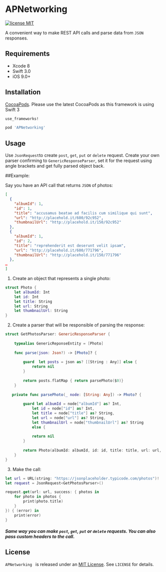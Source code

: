 # APNetworking
 [![license MIT](https://img.shields.io/cocoapods/l/JSQCoreDataKit.svg)][mitLink]
 
A convenient way to make REST API calls and parse data from `JSON` responses. 

## Requirements
* Xcode 8
* Swift 3.0
* iOS 9.0+

## Installation

[CocoaPods](http://cocoapods.org). Please use the latest CocoaPods as this framework is using Swift 3  

````ruby
use_frameworks!

pod 'APNetworking'

````
## Usage 

Use `JsonRequest`to create `post`, `get`, `put` or `delete` request. Create your own parser confirming to `GenericResponseParser`, set it for the request using angle brackets and get fully parsed object back. 


##Example:

Say you have an API call that returns `JSON` of photos:

````json
[
  {
    "albumId": 1,
    "id": 1,
    "title": "accusamus beatae ad facilis cum similique qui sunt",
    "url": "http://placehold.it/600/92c952",
    "thumbnailUrl": "http://placehold.it/150/92c952"
  },
  {
    "albumId": 1,
    "id": 2,
    "title": "reprehenderit est deserunt velit ipsam",
    "url": "http://placehold.it/600/771796",
    "thumbnailUrl": "http://placehold.it/150/771796"
  },
…
]
````

1) Create an object that represents a single photo:

````swift
struct Photo {
    let albumId: Int
    let id: Int
    let title: String
    let url: String
    let thumbnailUrl: String
}
````

2) Create a parser that will be responsible of parsing the response:

````swift
struct GetPhotosParser: GenericResponseParser {
    
    typealias GenericReponseEntity = [Photo]
    
    func parse(json: Json?) -> [Photo]? {
        
        guard  let posts = json as? [[String : Any]] else {
            return nil
        }
        
        return posts.flatMap { return parsePhoto($0)}
    }
    
   private func parsePhoto(_ node: [String: Any]) -> Photo? {
    
        guard let albumId = node["albumId"] as? Int,
            let id = node["id"] as? Int,
            let title = node["title"] as? String,
            let url = node["url"] as? String,
            let thumbnailUrl = node["thumbnailUrl"] as? String
            else {
        
            return nil
        }
    
        return Photo(albumId: albumId, id: id, title: title, url: url, thumbnailUrl: thumbnailUrl)
    }
}
````

3) Make the call: 

````swift
let url = URL(string: "https://jsonplaceholder.typicode.com/photos")!
let request = JsonRequest<GetPhotosParser>()

request.get(url: url, success: { photos in    
	for photo in photos {
		print(photo.title)
	}       
}) { (error) in     
	print(error)
}
````

##### Same way you can make `post`, `get`, `put` or `delete` requests. You can also pass custom headers to the call.



## License

`APNetworking ` is released under an [MIT License][mitLink]. See `LICENSE` for details.

[mitLink]:http://opensource.org/licenses/MIT
